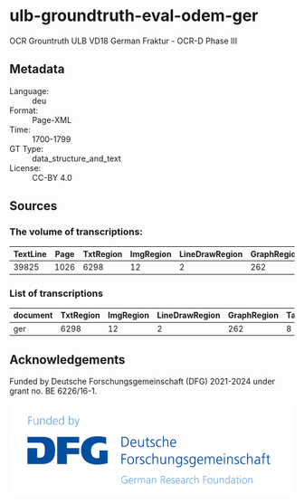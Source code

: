 <div>
   <h1 id="title">ulb-groundtruth-eval-odem-ger</h1>
   <p id="paragraph">OCR Grountruth ULB VD18 German Fraktur - OCR-D Phase III </p>
   <h2>Metadata</h2>
   <dl class="grid">
      <dt id="Language">Language:</dt>
      <dd>deu</dd>
      <dt id="Format">Format:</dt>
      <dd>Page-XML</dd>
      <dt id="Time">Time:</dt>
      <dd>1700-1799</dd>
      <dt id="GTT">GT Type:</dt>
      <dd>data_structure_and_text</dd>
      <dt id="License">License:</dt>
      <dd>CC-BY 4.0</dd>
   </dl>
   <h2>Sources</h2>
   <h3>The volume of transcriptions:</h3>
   <table id="table_id">
      <thead>
         <tr>
            <th>TextLine</th>
            <th>Page</th>
            <th>TxtRegion</th>
            <th>ImgRegion</th>
            <th>LineDrawRegion</th>
            <th>GraphRegion</th>
            <th>TabRegion</th>
            <th>SepRegion</th>
            <th>MathRegion</th>
            <th>MusicRegion</th>
            <th>NoiseRegion</th>
         </tr>
      </thead>
      <tbody>
         <tr>
            <td>39825</td>
            <td>1026</td>
            <td>6298</td>
            <td>12</td>
            <td>2</td>
            <td>262</td>
            <td>8</td>
            <td>51</td>
            <td>20</td>
            <td>6</td>
            <td>41</td>
         </tr>
      </tbody>
   </table>
   <div id="transcriptions">
      <h3>List of transcriptions</h3>
      <div>
         <table id="table_id" class="display">
            <thead>
               <tr>
                  <th>document</th>
                  <th>TxtRegion</th>
                  <th>ImgRegion</th>
                  <th>LineDrawRegion</th>
                  <th>GraphRegion</th>
                  <th>TabRegion</th>
                  <th>ChartRegion</th>
                  <th>SepRegion</th>
                  <th>MathRegion</th>
                  <th>ChemRegion</th>
                  <th>MusicRegion</th>
                  <th>AdRegion</th>
                  <th>NoiseRegion</th>
                  <th>UnkownRegion</th>
                  <th>CustomRegion</th>
                  <th>TextLine</th>
                  <th>Page</th>
               </tr>
            </thead>
            <tbody>
               <tr>
                  <td>ger</td>
                  <td>6298</td>
                  <td>12</td>
                  <td>2</td>
                  <td>262</td>
                  <td>8</td>
                  <td/>
                  <td>51</td>
                  <td>20</td>
                  <td/>
                  <td>6</td>
                  <td/>
                  <td>41</td>
                  <td/>
                  <td/>
                  <td>39825</td>
                  <td>1026</td>
               </tr>
            </tbody>
         </table>
      </div>
   </div>
   <div id="extent">
      <h2>Acknowledgements</h2>
      <p>Funded by Deutsche Forschungsgemeinschaft (DFG) 2021-2024 under grant no. BE 6226/16-1.</p>
      <img src="assets/dfg_logo_schriftzug_blau_foerderung_en.gif">
   </div>
</div>

